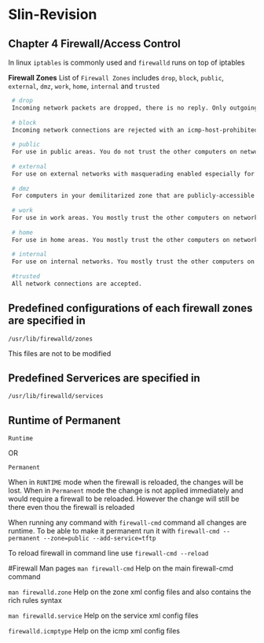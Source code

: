 # Slin-Revision

## Chapter 4 Firewall/Access Control
In linux ``iptables`` is commonly used and ``firewalld`` runs on top of iptables

**Firewall Zones** List of ``Firewall Zones`` includes
``drop``, ``block``, ``public``, ``external``, ``dmz``, ``work``, ``home``, ``internal`` and ``trusted``

```bash
 # drop
 Incoming network packets are dropped, there is no reply. Only outgoing network connections are possible.
 
 # block
 Incoming network connections are rejected with an icmp-host-prohibited message for IPv4 and icmp6-adm-prohibited for IPv6. Only network connections initiated within this system are possible.
 
 # public
 For use in public areas. You do not trust the other computers on networks to not harm your computer. Only selected incoming connections are accepted.
 
 # external
 For use on external networks with masquerading enabled especially for routers. You do not trust the other computers on networks to not harm your computer. Only selected incoming connections are accepted. Masquerading - addresses of a private network are mapped to and hidden behind a public IP address. This is a form of address translation (NAT).
 
 # dmz
 For computers in your demilitarized zone that are publicly-accessible with limited access to your internal network. Only selected incoming connections are accepted.
 
 # work
 For use in work areas. You mostly trust the other computers on networks to not harm your computer. Only selected incoming connections are accepted.
 
 # home
 For use in home areas. You mostly trust the other computers on networks to not harm your computer. Only selected incoming connections are accepted.
 
 # internal
 For use on internal networks. You mostly trust the other computers on the networks to not harm your computer. Only selected incoming connections are accepted.
 
 #trusted
 All network connections are accepted.
 ```
 
 ## Predefined configurations of each firewall zones are specified in 
 ```
 /usr/lib/firewalld/zones
 ```
 This files are not to be modified
 ## Predefined Serverices are specified in 
 ```
 /usr/lib/firewalld/services
 ```
 
 ## Runtime of Permanent
 ```
 Runtime
 ```
 
 OR 
 
 ```
 Permanent
 ```
 When in `RUNTIME` mode when the firewall is reloaded, the changes will be lost. When in ``Permanent`` mode the change is not applied immediately and would require a firewall to be reloaded. However the change will still be there even thou the firewall is reloaded
 
 When running any command with ``firewall-cmd`` command all changes are runtime. To be able to make it permanent run it with 
 ```firewall-cmd --permanent --zone=public --add-service=tftp```

To reload firewall in command line use
```firewall-cmd --reload```

#Firewall Man pages
```man firewall-cmd```
Help on the main firewall-cmd command

```man firewalld.zone```
Help on the zone xml config files and also contains the rich rules syntax

```man firewalld.service```
Help on the service xml config files

```firewalld.icmptype```
Help on the icmp xml config files
